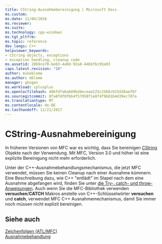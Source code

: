 ```yaml
---
title: CString-Ausnahmebereinigung | Microsoft Docs
ms.custom: 
ms.date: 11/04/2016
ms.reviewer: 
ms.suite: 
ms.technology: cpp-windows
ms.tgt_pltfrm: 
ms.topic: reference
dev_langs: C++
helpviewer_keywords:
- CString objects, exceptions
- exception handling, cleanup code
ms.assetid: 28b9ce70-be63-4a0d-92a8-44bbfbc95e83
caps.latest.revision: "10"
author: mikeblome
ms.author: mblome
manager: ghogen
ms.workload: cplusplus
ms.openlocfilehash: 496fdfe6a609bd4eceae225c2568c915d38aef07
ms.sourcegitcommit: 8fa8fdf0fbb4f57950f1e8f4f9b81b4d39ec7d7a
ms.translationtype: MT
ms.contentlocale: de-DE
ms.lasthandoff: 12/21/2017
---
```

# <a name="cstring-exception-cleanup"></a>CString-Ausnahmebereinigung
In früheren Versionen von MFC war es wichtig, dass Sie bereinigen [CString](../atl-mfc-shared/reference/cstringt-class.md) Objekte nach der Verwendung. Mit MFC, Version 3.0 und höher ist eine explizite Bereinigung nicht mehr erforderlich.  
  
 Unter der C++-Ausnahmebehandlungsmechanismus, die jetzt MFC verwendet, müssen Sie keinen Cleanup nach einer Ausnahme kümmern. Eine Beschreibung dazu, wie C++ "entlädt" im Stapel nach dem eine Ausnahme abgefangen wird, finden Sie unter [die Try-, catch- und throw-Anweisungen](../cpp/try-throw-and-catch-statements-cpp.md). Auch wenn Sie die MFC-Bibliothek verwenden **versuchen**/**CATCH** Makros anstelle von C++-Schlüsselwörter **versuchen** und **catch**, verwendet MFC C++ Ausnahmemechanismus, damit Sie immer noch müssen nicht explizit bereinigen.  
  
## <a name="see-also"></a>Siehe auch  
 [Zeichenfolgen (ATL/MFC)](../atl-mfc-shared/strings-atl-mfc.md)   
 [Ausnahmebehandlung](../mfc/exception-handling-in-mfc.md)

